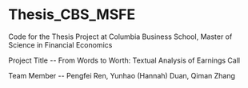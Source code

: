 # Thesis_CBS_MSFE
Code for the Thesis Project at Columbia Business School, Master of Science in Financial Economics

Project Title -- From Words to Worth: Textual Analysis of Earnings Call

Team Member -- Pengfei Ren, Yunhao (Hannah) Duan, Qiman Zhang





